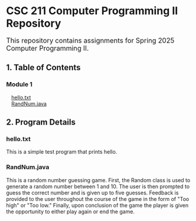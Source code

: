 # CSC 211 Computer Programming II Repository

<font size= "4">This repository contains assignments for Spring 2025 Computer Programming II.</font>

## 1. Table of Contents
### Module 1
&emsp;[hello.txt](https://github.com/CodebyLK/CSC211/blob/6a84c459b2bbd45003d197b3378dd4a700969bab/Module1/hello.txt)  
&emsp;[RandNum.java](https://github.com/CodebyLK/CSC211/blob/bcaebd1474b289a28d8ac3ff88962ae1f53f9874/Module1/RandNum.java)  


## 2. Program Details

### hello.txt  
This is a simple test program that prints hello.  

### RandNum.java 
This is a random number guessing game. First, the Random class is used to generate a random number between 1 and 10. The user is then prompted to guess the correct number and is given up to five guesses. Feedback is provided to the user throughout the course of the game in the form of "Too high" or "Too low." Finally, upon conclusion of the game the player is given the opportunity to either play again or end the game.
